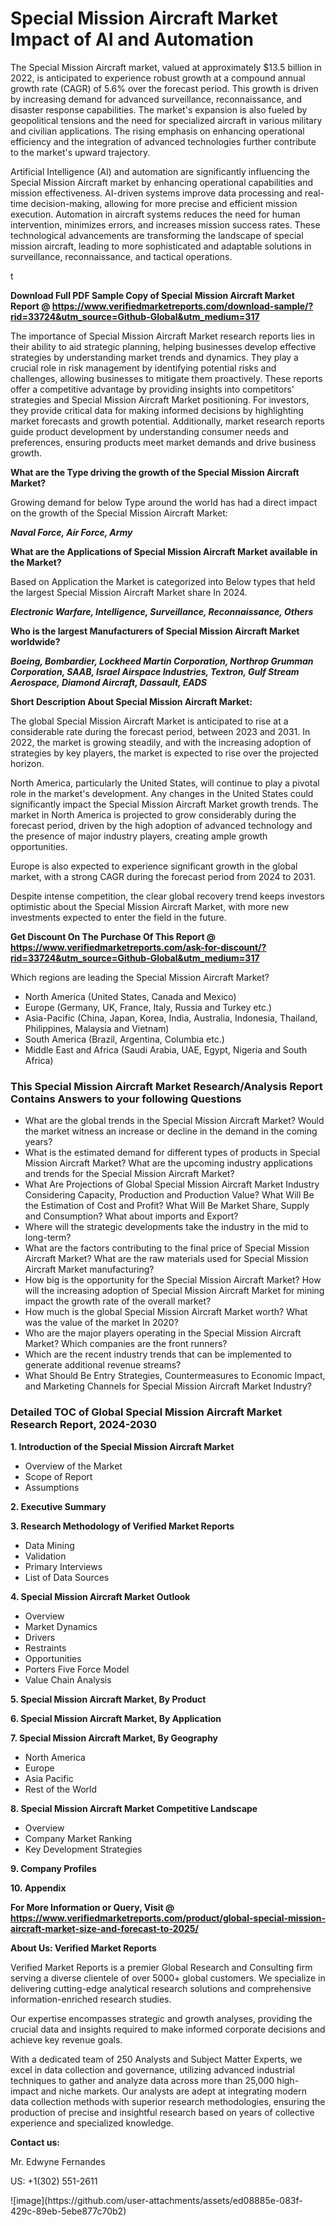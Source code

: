 <h1>Special Mission Aircraft Market Impact of AI and Automation</h1><p>The Special Mission Aircraft market, valued at approximately $13.5 billion in 2022, is anticipated to experience robust growth at a compound annual growth rate (CAGR) of 5.6% over the forecast period. This growth is driven by increasing demand for advanced surveillance, reconnaissance, and disaster response capabilities. The market's expansion is also fueled by geopolitical tensions and the need for specialized aircraft in various military and civilian applications. The rising emphasis on enhancing operational efficiency and the integration of advanced technologies further contribute to the market's upward trajectory.</p><p>Artificial Intelligence (AI) and automation are significantly influencing the Special Mission Aircraft market by enhancing operational capabilities and mission effectiveness. AI-driven systems improve data processing and real-time decision-making, allowing for more precise and efficient mission execution. Automation in aircraft systems reduces the need for human intervention, minimizes errors, and increases mission success rates. These technological advancements are transforming the landscape of special mission aircraft, leading to more sophisticated and adaptable solutions in surveillance, reconnaissance, and tactical operations.</p>t</p><p id="" class=""><strong>Download Full PDF Sample Copy of Special Mission Aircraft Market Report @ <a href="https://www.verifiedmarketreports.com/download-sample/?rid=33724&utm_source=Github-Global&utm_medium=317" target="_blank">https://www.verifiedmarketreports.com/download-sample/?rid=33724&utm_source=Github-Global&utm_medium=317</a></strong></p><p>The importance of&nbsp;Special Mission Aircraft Market research reports lies in their ability to aid strategic planning, helping businesses develop effective strategies by understanding market trends and dynamics. They play a crucial role in risk management by identifying potential risks and challenges, allowing businesses to mitigate them proactively. These reports offer a competitive advantage by providing insights into competitors' strategies and Special Mission Aircraft Market positioning. For investors, they provide critical data for making informed decisions by highlighting market forecasts and growth potential. Additionally, market research reports guide product development by understanding consumer needs and preferences, ensuring products meet market demands and drive business growth.</p><p><strong>What are the&nbsp;Type driving the growth of the Special Mission Aircraft Market?</strong></p><p id="" class="">Growing demand for below Type around the world has had a direct impact on the growth of the Special Mission Aircraft Market:</p><em><strong>Naval Force, Air Force, Army</strong></em></p><strong>What are the&nbsp;Applications&nbsp;of Special Mission Aircraft Market available in the Market?</strong></p><p id="" class="">Based on Application the Market is categorized into Below types that held the largest Special Mission Aircraft Market share In 2024.</p><em><strong>Electronic Warfare, Intelligence, Surveillance, Reconnaissance, Others</strong></em></p><strong>Who is the largest Manufacturers of Special Mission Aircraft Market worldwide?</strong></p><p><em><strong>Boeing, Bombardier, Lockheed Martin Corporation, Northrop Grumman Corporation, SAAB, Israel Airspace Industries, Textron, Gulf Stream Aerospace, Diamond Aircraft, Dassault, EADS</strong></em></p><p id="" class=""><strong>Short Description About Special Mission Aircraft Market:</strong></p><p>The global Special Mission Aircraft Market is anticipated to rise at a considerable rate during the forecast period, between 2023 and 2031. In 2022, the market is growing steadily, and with the increasing adoption of strategies by key players, the market is expected to rise over the projected horizon.</p><p>North America, particularly the United States, will continue to play a pivotal role in the market's development. Any changes in the United States could significantly impact the Special Mission Aircraft Market growth trends. The market in North America is projected to grow considerably during the forecast period, driven by the high adoption of advanced technology and the presence of major industry players, creating ample growth opportunities.</p><p>Europe is also expected to experience significant growth in the global market, with a strong CAGR during the forecast period from 2024 to 2031.</p><p>Despite intense competition, the clear global recovery trend keeps investors optimistic about the Special Mission Aircraft Market, with more new investments expected to enter the field in the future.</p><p id="" class=""><strong>Get Discount On The Purchase Of This Report @ <a href="https://www.verifiedmarketreports.com/ask-for-discount/?rid=33724&utm_source=Github-Global&utm_medium=317" target="_blank">https://www.verifiedmarketreports.com/ask-for-discount/?rid=33724&utm_source=Github-Global&utm_medium=317</a></strong></p>Which regions are leading the Special Mission Aircraft Market?</p><ul><li>North America (United States, Canada and Mexico)</li><li>Europe (Germany, UK, France, Italy, Russia and Turkey etc.)</li><li>Asia-Pacific (China, Japan, Korea, India, Australia, Indonesia, Thailand, Philippines, Malaysia and Vietnam)</li><li>South America (Brazil, Argentina, Columbia etc.)</li><li>Middle East and Africa (Saudi Arabia, UAE, Egypt, Nigeria and South Africa)</li></ul><h3 id="" class="">This Special Mission Aircraft Market Research/Analysis Report Contains Answers to your following Questions</h3><ul><li>What are the global trends in the Special Mission Aircraft Market? Would the market witness an increase or decline in the demand in the coming years?</li><li>What is the estimated demand for different types of products in Special Mission Aircraft Market? What are the upcoming industry applications and trends for the Special Mission Aircraft Market?</li><li>What Are Projections of Global Special Mission Aircraft Market Industry Considering Capacity, Production and Production Value? What Will Be the Estimation of Cost and Profit? What Will Be Market Share, Supply and Consumption? What about imports and Export?</li><li>Where will the strategic developments take the industry in the mid to long-term?</li><li>What are the factors contributing to the final price of Special Mission Aircraft Market? What are the raw materials used for Special Mission Aircraft Market manufacturing?</li><li>How big is the opportunity for the Special Mission Aircraft Market? How will the increasing adoption of Special Mission Aircraft Market for mining impact the growth rate of the overall market?</li><li>How much is the global Special Mission Aircraft Market worth? What was the value of the market In 2020?</li><li>Who are the major players operating in the Special Mission Aircraft Market? Which companies are the front runners?</li><li>Which are the recent industry trends that can be implemented to generate additional revenue streams?</li><li>What Should Be Entry Strategies, Countermeasures to Economic Impact, and Marketing Channels for Special Mission Aircraft Market Industry?</li></ul><h3 id="" class="">Detailed TOC of Global Special Mission Aircraft Market Research Report, 2024-2030</h3><p id="" class=""><strong>1. Introduction of the Special Mission Aircraft Market</strong></p><ul><li>Overview of the Market</li><li>Scope of Report</li><li>Assumptions</li></ul><p id="" class=""><strong>2. Executive Summary</strong></p><p id="" class=""><strong>3. Research Methodology of Verified Market Reports</strong></p><ul><li>Data Mining</li><li>Validation</li><li>Primary Interviews</li><li>List of Data Sources</li></ul><p id="" class=""><strong>4. Special Mission Aircraft Market Outlook</strong></p><ul><li>Overview</li><li>Market Dynamics</li><li>Drivers</li><li>Restraints</li><li>Opportunities</li><li>Porters Five Force Model</li><li>Value Chain Analysis</li></ul><p id="" class=""><strong>5. Special Mission Aircraft Market, By Product</strong></p><p id="" class=""><strong>6. Special Mission Aircraft Market, By Application</strong></p><p id="" class=""><strong>7. Special Mission Aircraft Market, By Geography</strong></p><ul><li>North America</li><li>Europe</li><li>Asia Pacific</li><li>Rest of the World</li></ul><p id="" class=""><strong>8. Special Mission Aircraft Market Competitive Landscape</strong></p><ul><li>Overview</li><li>Company Market Ranking</li><li>Key Development Strategies</li></ul><p id="" class=""><strong>9. Company Profiles</strong></p><p id="" class=""><strong>10. Appendix</strong></p><p id="" class=""><strong>For More Information or Query, Visit @ <a href="https://www.verifiedmarketreports.com/product/global-special-mission-aircraft-market-size-and-forecast-to-2025/" target="_blank">https://www.verifiedmarketreports.com/product/global-special-mission-aircraft-market-size-and-forecast-to-2025/</a></strong></p><p id="" class=""><strong>About Us: Verified Market Reports</strong></p><p id="" class="">Verified Market Reports is a premier Global Research and Consulting firm serving a diverse clientele of over 5000+ global customers. We specialize in delivering cutting-edge analytical research solutions and comprehensive information-enriched research studies.</p><p id="" class="">Our expertise encompasses strategic and growth analyses, providing the crucial data and insights required to make informed corporate decisions and achieve key revenue goals.</p><p id="" class="">With a dedicated team of 250 Analysts and Subject Matter Experts, we excel in data collection and governance, utilizing advanced industrial techniques to gather and analyze data across more than 25,000 high-impact and niche markets. Our analysts are adept at integrating modern data collection methods with superior research methodologies, ensuring the production of precise and insightful research based on years of collective experience and specialized knowledge.</p><p id="" class=""><strong>Contact us:</strong></p><p id="" class="">Mr. Edwyne Fernandes</p><p id="" class="">US: +1(302) 551-2611</p>
![image](https://github.com/user-attachments/assets/ed08885e-083f-429c-89eb-5ebe877c70b2)
